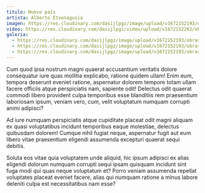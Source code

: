 ```yaml
---
titulo: Nuevo país
artista: Alberto Etxenagusia
imagen: https://res.cloudinary.com/dasijlpgz/image/upload/v1672152193/obras/105.jpg
video: https://res.cloudinary.com/dasijlpgz/video/upload/v1672152262/obras/david2.mp4
galeria:
  - https://res.cloudinary.com/dasijlpgz/image/upload/v1672152193/obras/101.jpg
  - https://res.cloudinary.com/dasijlpgz/image/upload/v1672152193/obras/105.jpg
  - https://res.cloudinary.com/dasijlpgz/image/upload/v1672152193/obras/107.jpg
---
```

Cum quod ipsa nostrum magni quaerat accusantium veritatis dolore consequatur iure quas mollitia explicabo, ratione quidem ullam! Enim eum, tempora deserunt eveniet ratione, aspernatur dolorem tempore totam ullam facere officiis atque perspiciatis nam, sapiente odit! Delectus odit quaerat commodi libero provident culpa temporibus esse blanditiis rem praesentium laboriosam ipsum, veniam vero, cum, velit voluptatum numquam corrupti animi adipisci? 

Ad iure numquam perspiciatis atque cupiditate placeat odit magni aliquam ex quasi voluptatibus incidunt temporibus eaque molestiae, delectus quibusdam dolorem! Cumque nihil fugiat neque, aspernatur fugit aut eum libero vitae praesentium eligendi assumenda excepturi quaerat sequi debitis.

Soluta eos vitae quia voluptatem unde aliquid, hic ipsum adipisci ex alias eligendi dolorum numquam corrupti sequi ipsam quisquam incidunt sint fuga modi qui quas neque voluptatum et? Porro veniam assumenda repellat voluptates placeat eveniet facere, alias qui numquam ratione a minus labore deleniti culpa est necessitatibus nam esse?